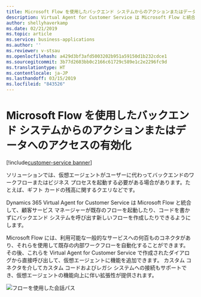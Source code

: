 ```yaml
---
title: Microsoft Flow を使用したバックエンド システムからのアクションまたはデータへのアクセスの有効化
description: Virtual Agent for Customer Service は Microsoft Flow と統合して、顧客サービス マネージャーが既存のフローを起動したり、コードを書かずにバックエンド システムを呼び出す新しいフローを作成したりできるようにします。
author: shellyhaverkamp
ms.date: 02/21/2019
ms.topic: article
ms.service: business-applications
ms.author: ''
ms.reviewer: v-stsau
ms.openlocfilehash: a429d3bf3afd5003202b951a59150d1b232cdce1
ms.sourcegitcommit: 3b77d2603bb0c2166c61729c589e1c2e2296fc9d
ms.translationtype: HT
ms.contentlocale: ja-JP
ms.lasthandoff: 03/15/2019
ms.locfileid: "843526"
---
```

<!--from editor: Please provide caption info for screenshot.-->


# <a name="enable-actions-or-access-data-from-back-end-systems-using-microsoft-flow"></a>Microsoft Flow を使用したバックエンド システムからのアクションまたはデータへのアクセスの有効化
[!include[customer-service banner](../../../includes/dynamics365-ai-customer-service.md)]


ソリューションでは、仮想エージェントがユーザーに代わってバックエンドのワークフローまたはビジネス プロセスを起動する必要がある場合があります。たとえば、ギフト カードの残高に関するクエリなどです。

Dynamics 365 Virtual Agent for Customer Service は Microsoft Flow と統合して、顧客サービス マネージャーが既存のフローを起動したり、コードを書かずにバックエンド システムを呼び出す新しいフローを作成したりできるようにします。

Microsoft Flow には、利用可能な一般的なサービスへの何百ものコネクタがあり、それらを使用して既存の内部ワークフローを自動化することができます。 その後、これらを Virtual Agent for Customer Service で作成されたダイアログから直接呼び出して、仮想エージェントに機能を追加できます。 カスタム コネクタを介してカスタム コードおよびレガシ システムへの接続もサポートでき、仮想エージェントの機能向上に伴い拡張性が提供されます。

![フローを使用した会話パス](../media/customer-service-virtual-agent-7.png)
